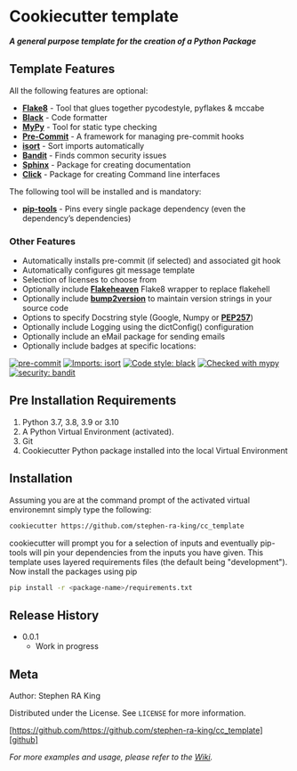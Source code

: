 # Cookiecutter template

_**A general purpose template for the creation of a Python Package**_


## Template Features

All the following features are optional:

* [**Flake8**][flake8-url] - Tool that glues together pycodestyle, pyflakes & mccabe
* [**Black**][black-url] - Code formatter
* [**MyPy**][mypy-url] - Tool for static type checking
* [**Pre-Commit**][pre-commit-url] - A framework for managing pre-commit hooks
* [**isort**][isort-url] - Sort imports automatically
* [**Bandit**][bandit-url] -  Finds common security issues 
* [**Sphinx**][sphinx-url] -  Package for creating documentation
* [**Click**][click-url] -  Package for creating Command line interfaces

The following tool will be installed and is mandatory:

* [**pip-tools**][pip-tools-url] -  Pins every single package dependency (even the dependency’s dependencies)

### Other Features
* Automatically installs pre-commit (if selected) and associated git hook
* Automatically configures git message template
* Selection of licenses to choose from
* Optionally include [**Flakeheaven**][flakeheaven-url] Flake8 wrapper to replace flakehell
* Optionally include [**bump2version**][bump2version-url] to maintain version strings in your source code
* Options to specify Docstring style (Google, Numpy or [**PEP257**][pep257-url])
* Optionally include Logging using the dictConfig() configuration
* Optionally include an eMail package for sending emails
* Optionally include badges at specific locations:

[![pre-commit][pre-commit-image]][pre-commit-url]
[![Imports: isort][isort-image]][isort-url]
[![Code style: black][black-image]][black-url]
[![Checked with mypy][mypy-image]][mypy-url]
[![security: bandit][bandit-image]][bandit-url]

## Pre Installation Requirements

1. Python 3.7, 3.8, 3.9 or 3.10
2. A Python Virtual Environment (activated).
3. Git
4. Cookiecutter Python package installed into the local Virtual Environment

## Installation

Assuming you are at the command prompt of the activated virtual environemnt
simply type the following:

```sh
cookiecutter https://github.com/stephen-ra-king/cc_template
```

cookiecutter will prompt you for a selection of inputs and eventually pip-tools will
pin your dependencies from the inputs you have given.
This template uses layered requirements files (the default being "development").
Now install the packages using pip

```sh
pip install -r <package-name>/requirements.txt
```


## Release History

* 0.0.1
    * Work in progress

## Meta

Author: Stephen RA King

Distributed under the License. See ``LICENSE`` for more information.

[https://github.com/https://github.com/stephen-ra-king/cc_template][github]

_For more examples and usage, please refer to the [Wiki][wiki]._



<!-- Markdown link & img dfn's -->
[flake8-url]: https://flake8.pycqa.org/en/latest/
[sphinx-url]: https://www.sphinx-doc.org/en/master/
[click-url]: https://click.palletsprojects.com/en/8.0.x/
[pep257-url]: https://www.python.org/dev/peps/pep-0257/
[bump2version-url]: https://pypi.org/project/bump2version/
[pip-tools-url]: https://pypi.org/project/pip-tools/
[flakeheaven-url]: https://pypi.org/project/flakeheaven/

[pre-commit-image]: https://img.shields.io/badge/pre--commit-enabled-brightgreen?logo=pre-commit&logoColor=white
[pre-commit-url]: https://github.com/pre-commit/pre-commit

[isort-image]: https://img.shields.io/badge/%20imports-isort-%231674b1?style=flat&labelColor=ef8336
[isort-url]: https://pycqa.github.io/isort/

[black-image]: https://img.shields.io/badge/code%20style-black-000000.svg
[black-url]: https://github.com/psf/black

[bandit-image]: https://img.shields.io/badge/security-bandit-yellow.svg
[bandit-url]: https://github.com/PyCQA/bandit

[mypy-image]: http://www.mypy-lang.org/static/mypy_badge.svg
[mypy-url]: http://mypy-lang.org/

[mit-license-image]: https://img.shields.io/badge/license-MIT-blue
[mit-license-url]: https://choosealicense.com/licenses/mit/

[bsd-license-image]: https://img.shields.io/badge/license-BSD-blue
[bsd-license-url]: https://www.openbsd.org/policy.html

[gplv3-license-image]: https://img.shields.io/badge/license-GPLv3-blue
[gplv3-license-url]: https://choosealicense.com/licenses/gpl-3.0/

[apachev2-license-image]: https://img.shields.io/badge/license-Apache%202-blue.svg
[apachev2-license-url]: https://choosealicense.com/licenses/apache-2.0/

[wiki]: https://github.com/stephen-ra-king/cc_template/wiki
[github]: https://github.com/stephen-ra-king/cc_template
